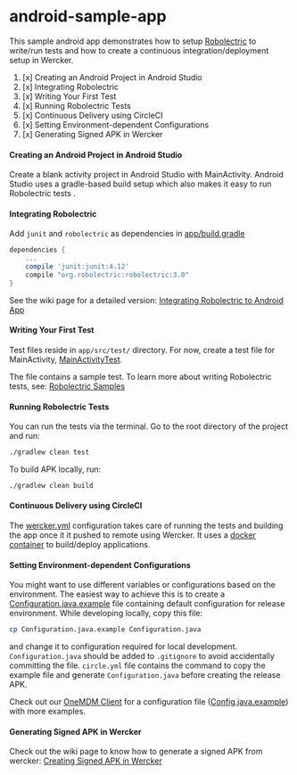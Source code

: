 android-sample-app
==================

This sample android app demonstrates how to setup [Robolectric](http://robolectric.org/) to write/run tests and how to create a continuous integration/deployment setup in Wercker.

1. [x] Creating an Android Project in Android Studio
2. [x] Integrating Robolectric
3. [x] Writing Your First Test
4. [x] Running Robolectric Tests
5. [x] Continuous Delivery using CircleCI
6. [x] Setting Environment-dependent Configurations
7. [x] Generating Signed APK in Wercker

#### Creating an Android Project in Android Studio

Create a blank activity project in Android Studio with MainActivity. Android Studio uses a gradle-based build setup which also makes it easy to run Robolectric tests .

#### Integrating Robolectric

Add `junit` and `robolectric` as dependencies in [app/build.gradle](https://github.com/multunus/android-sample-app/blob/master/app/build.gradle)

``` gradle
dependencies {
    ...
    compile 'junit:junit:4.12'
    compile "org.robolectric:robolectric:3.0"
}
```

See the wiki page for a detailed version: [Integrating Robolectric to Android App](https://github.com/multunus/android-sample-app/wiki/Integrating-Robolectric-to-Android-App)

#### Writing Your First Test

Test files reside in `app/src/test/` directory. For now, create a test file for MainActivity, [MainActivityTest](https://github.com/multunus/android-sample-app/blob/master/app/src/test/java/com/multunus/cdapp/MainActivityTest.java).

The file contains a sample test. To learn more about writing Robolectric tests, see: [Robolectric Samples](https://github.com/robolectric/robolectric-samples)

#### Running Robolectric Tests

You can run the tests via the terminal. Go to the root directory of the project and run:

``` bash
./gradlew clean test
```

To build APK locally, run:

``` bash
./gradlew clean build
```


#### Continuous Delivery using CircleCI

The [wercker.yml](https://github.com/multunus/android-sample-app/blob/master/wercker.yml) configuration takes care of running the tests and building the app once it it pushed to remote using Wercker. It uses a [docker container](https://github.com/takke/docker-android-wercker) to build/deploy applications.

#### Setting Environment-dependent Configurations

You might want to use different variables or configurations based on the environment. The easiest way to achieve this is to create a [Configuration.java.example](https://github.com/multunus/android-sample-app/blob/master/app/src/main/java/com/multunus/cdapp/Configuration.java.example) file containing default configuration for release environment. While developing locally, copy this file:

``` bash
cp Configuration.java.example Configuration.java
```

and change it to configuration required for local development. `Configuration.java` should be added to `.gitignore` to avoid accidentally committing the file. `circle.yml` file contains the command to copy the example file and generate `Configuration.java` before creating the release APK.

Check out our [OneMDM Client](https://github.com/multunus/onemdm-client) for a configuration file ([Config.java.example](https://github.com/multunus/onemdm-client/blob/master/app/src/main/java/com/multunus/onemdm/config/Config.java.example)) with more examples.

#### Generating Signed APK in Wercker

Check out the wiki page to know how to generate a signed APK from wercker: [Creating Signed APK in Wercker](https://github.com/multunus/android-sample-app/wiki/Creating-Signed-APK-in-Wercker)
